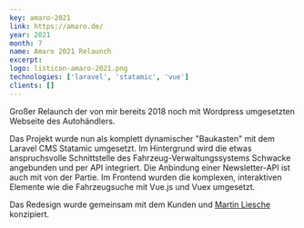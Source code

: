 ```yaml
---
key: amaro-2021
link: https://amaro.de/
year: 2021
month: 7
name: Amaro 2021 Relaunch
excerpt:
logo: listicon-amaro-2021.png
technologies: ['laravel', 'statamic', 'vue']
clients: []
---
```


Großer Relaunch der von mir bereits 2018 noch mit Wordpress umgesetzten Webseite des Autohändlers.

Das Projekt wurde nun als komplett dynamischer "Baukasten" mit dem Laravel CMS Statamic umgesetzt. Im Hintergrund wird die etwas anspruchsvolle Schnittstelle des Fahrzeug-Verwaltungssystems Schwacke angebunden und per API integriert. Die Anbindung einer Newsletter-API ist auch mit von der Partie. 
Im Frontend wurden die komplexen, interaktiven Elemente wie die Fahrzeugsuche mit Vue.js und Vuex umgesetzt.

Das Redesign wurde gemeinsam mit dem Kunden und <a href="https://www.linkedin.com/in/martin-liesche-81b4896a" target="_blank" rel="noopener noreferrer">Martin Liesche</a> konzipiert.